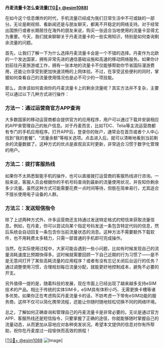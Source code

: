 **丹麦流量卡怎么查流量[[TG💪+ @esim1088](https://t.me/s/esim1088)]**

在如今这个信息爆炸的时代，手机流量已经成为我们日常生活中不可或缺的一部分。无论是刷视频、看新闻还是与朋友聊天，都离不开稳定的网络支持。对于经常出国旅行或者长期居住在海外的朋友来说，购买一张适合当地使用的流量卡显得尤为重要。今天，我们就来聊聊关于丹麦流量卡的一些实用知识，特别是如何查询剩余流量的问题。

首先，让我们了解一下为什么选择丹麦流量卡会是一个不错的选择。丹麦作为北欧的一个发达国家，拥有非常先进的通信基础设施和高速的移动网络服务。如果你计划前往丹麦旅游或工作，拥有一张本地的流量卡不仅能够帮助你节省国际漫游费用，还能让你享受到更加快速流畅的上网体验。不过，在享受这些便利的同时，掌握如何查看自己的流量使用情况也是必不可少的一项技能。

那么，具体该如何查询你的丹麦流量卡上的剩余流量呢？其实方法并不复杂，主要可以通过以下几种方式进行操作：

### 方法一：通过运营商官方APP查询

大多数国家的移动运营商都会提供官方的应用程序，用户可以通过下载并安装相应的APP来管理自己的账户信息。对于丹麦而言，比如TDC、Telia等主流运营商都有专门的手机应用程序。打开APP后，登录你的账户，通常会在首页或者个人中心找到“我的套餐”、“流量余额”等相关选项。点击进入后，就可以清晰地看到当前剩余的流量数据了。这种方式的优点是直观且实时更新，非常适合习惯于数字化管理的用户。

### 方法二：拨打客服热线

如果你不太熟悉智能手机的操作，也可以直接拨打运营商的客服热线进行咨询。一般来说，客服人员会根据你的手机号码查询到最新的流量使用状况，并告知你剩余多少流量。虽然这种方式可能需要花费一点时间等待，但胜在简单易行，尤其适合不擅长使用电子设备的人群。

### 方法三：发送短信指令

除了上述两种方式外，许多运营商还支持通过发送特定格式的短信来获取流量信息。例如，在丹麦，你可以尝试向某个指定号码发送一条包含特定代码的信息，然后系统会自动回复一条包含你当前流量状态的消息。这种方法不需要额外下载软件，也不用耗费太多精力，只需一部普通的手机即可完成操作。

当然，在实际使用过程中，大家可能会遇到一些小问题，比如有时候发现自己的流量消耗速度比预期快得多。这时候就需要回顾一下自己近期的行为习惯了——是不是无意间打开了某些高耗流量的应用程序？或者有没有忘记关闭后台运行的任务？通过调整使用习惯，合理规划每日流量分配，就能更好地控制成本，避免不必要的开支。

另外值得一提的是，随着科技的发展，现在市面上已经出现了越来越多支持eSIM技术的产品。相比于传统的实体SIM卡，eSIM具有体积小巧、无需更换卡槽等诸多优势。如果你正在考虑购买丹麦流量卡的话，不妨考虑一下带有eSIM功能的服务商，这样不仅可以简化携带流程，还能让你随时随地轻松切换不同的网络环境。

总之，了解如何正确查询和管理自己的丹麦流量卡是非常必要的。无论是通过官方APP、客服热线还是短信指令，只要掌握了正确的途径，你就能够随时掌握自己的流量动态，从而更加从容地应对各种突发状况。希望本文提供的信息对你有所帮助，祝你在丹麦度过一段愉快而高效的旅程！

[[TG💪+ @esim1088](https://t.me/s/esim1088) ![Image](https://i.postimg.cc/4NQfJmqS/Snipaste-2025-05-13-00-14-12.png)]